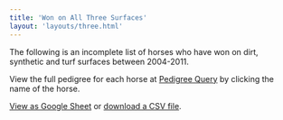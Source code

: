 ```yaml
---
title: 'Won on All Three Surfaces'
layout: 'layouts/three.html'
---
```

The following is an incomplete list of horses who have won on dirt, synthetic and turf surfaces between 2004-2011.

View the full pedigree for each horse at [Pedigree Query](http://pedigreequery.com/) by clicking the name of the horse.

[View as Google Sheet](https://docs.google.com/spreadsheets/d/1frzQ3U8udDL33i2odizC9i8G81ZBSo0LxdQF1QPULNM/edit?usp=sharing) or [download a CSV file](/files/oss-won-all-three.csv).
